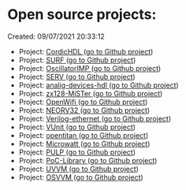 # Open source projects:
Created: 09/07/2021 20:33:12
- Project: [CordicHDL ](./CordicHDL_doc/README.md) ([go to Github project](https://github.com/qarlosalberto/cordicHDL.git))
- Project: [SURF ](./SURF_doc/README.md) ([go to Github project](https://github.com/slaclab/surf))
- Project: [OscillatorIMP ](./OscillatorIMP_doc/README.md) ([go to Github project](https://github.com/oscimp/fpga_ip.git))
- Project: [SERV ](./SERV_doc/README.md) ([go to Github project](https://github.com/olofk/serv))
- Project: [analig-devices-hdl ](./analig-devices-hdl_doc/README.md) ([go to Github project](https://github.com/analogdevicesinc/hdl.git))
- Project: [zx128-MiSTer ](./zx128-MiSTer_doc/README.md) ([go to Github project](https://github.com/Kyp069/zx128-MiSTer.git))
- Project: [OpenWifi ](./OpenWifi_doc/README.md) ([go to Github project](https://github.com/open-sdr/openwifi-hw.git))
- Project: [NEORV32 ](./NEORV32_doc/README.md) ([go to Github project](https://github.com/stnolting/neorv32.git))
- Project: [Verilog-ethernet ](./Verilog-ethernet_doc/README.md) ([go to Github project](https://github.com/alexforencich/verilog-ethernet.git))
- Project: [VUnit ](./VUnit_doc/README.md) ([go to Github project](https://github.com/VUnit/vunit.git))
- Project: [opentitan ](./opentitan_doc/README.md) ([go to Github project](https://github.com/lowRISC/opentitan.git))
- Project: [Microwatt ](./Microwatt_doc/README.md) ([go to Github project](https://github.com/antonblanchard/microwatt.git))
- Project: [PULP ](./PULP_doc/README.md) ([go to Github project](https://github.com/pulp-platform/pulp.git))
- Project: [PoC-Library ](./PoC-Library_doc/README.md) ([go to Github project](https://github.com/VLSI-EDA/PoC.git))
- Project: [UVVM ](./UVVM_doc/README.md) ([go to Github project](https://github.com/UVVM/UVVM.git))
- Project: [OSVVM ](./OSVVM_doc/README.md) ([go to Github project](https://github.com/OSVVM/OSVVM.git))

